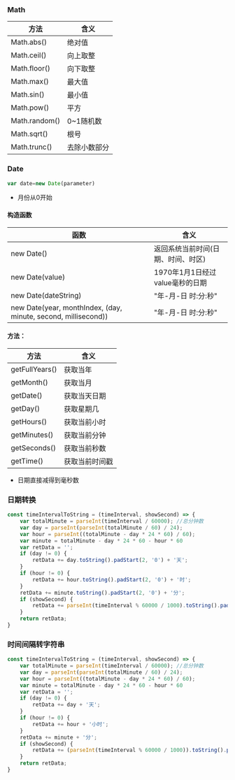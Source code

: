 ### Math
| 方法          | 含义         |
| ------------- | ------------ |
| Math.abs()    | 绝对值       |
| Math.ceil()   | 向上取整     |
| Math.floor()  | 向下取整     |
| Math.max()    | 最大值       |
| Math.sin()    | 最小值       |
| Math.pow()    | 平方         |
| Math.random() | 0~1随机数    |
| Math.sqrt()   | 根号         |
| Math.trunc()  | 去除小数部分 |
### Date
```javascript
var date=new Date(parameter)
```
- 月份从0开始
#### 构造函数
| 函数                                                           | 含义                               |
| -------------------------------------------------------------- | ---------------------------------- |
| new Date()                                                     | 返回系统当前时间(日期、时间、时区) |
| new Date(value)                                                | 1970年1月1日经过value毫秒的日期    |
| new Date(dateString)                                           | "年-月-日 时:分:秒"                |
| new Date(year, monthIndex, (day, minute, second, millisecond)) | "年-月-日 时:分:秒"                |
#### 方法：
| 方法           | 含义           |
| -------------- | -------------- |
| getFullYears() | 获取当年       |
| getMonth()     | 获取当月 |
| getDate()      | 获取当天日期   |
| getDay()       | 获取星期几     |
| getHours()     | 获取当前小时   |
| getMinutes()   | 获取当前分钟   |
| getSeconds()   | 获取当前秒数   |
| getTime()      | 获取当前时间戳 |
- 日期直接减得到毫秒数

### 日期转换
```js
const timeIntervalToString = (timeInterval, showSecond) => {
    var totalMinute = parseInt(timeInterval / 60000); //总分钟数
    var day = parseInt(parseInt(totalMinute / 60) / 24);
    var hour = parseInt((totalMinute - day * 24 * 60) / 60);
    var minute = totalMinute - day * 24 * 60 - hour * 60
    var retData = '';
    if (day != 0) {
        retData += day.toString().padStart(2, '0') + '天';
    }
    if (hour != 0) {
        retData += hour.toString().padStart(2, '0') + '时';
    }
    retData += minute.toString().padStart(2, '0') + '分';
    if (showSecond) {
        retData += parseInt(timeInterval % 60000 / 1000).toString().padStart(2, '0') + '秒'
    }
    return retData;
}
```

### 时间间隔转字符串
```js
const timeIntervalToString = (timeInterval, showSecond) => {
    var totalMinute = parseInt(timeInterval / 60000); //总分钟数
    var day = parseInt(parseInt(totalMinute / 60) / 24);
    var hour = parseInt((totalMinute - day * 24 * 60) / 60);
    var minute = totalMinute - day * 24 * 60 - hour * 60
    var retData = '';
    if (day != 0) {
        retData += day + '天';
    }
    if (hour != 0) {
        retData += hour + '小时';
    }
    retData += minute + '分';
    if (showSecond) {
        retData += (parseInt(timeInterval % 60000 / 1000)).toString().padStart(2, '0') + '秒'
    }
    return retData;
}
```